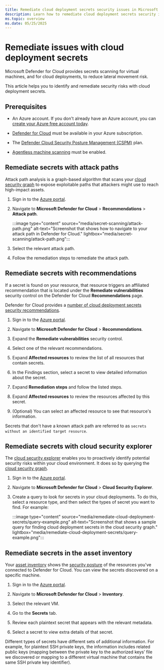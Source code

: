 ```yaml
---
title: Remediate cloud deployment secrets security issues in Microsoft Defender for Cloud
description: Learn how to remediate cloud deployment secrets security issues in Microsoft Defender for Cloud.
ms.topic: overview
ms.date: 05/25/2025
---
```



# Remediate issues with cloud deployment secrets

Microsoft Defender for Cloud provides secrets scanning for virtual machines, and for cloud deployments, to reduce lateral movement risk.

This article helps you to identify and remediate security risks with cloud deployment secrets.

## Prerequisites

- An Azure account. If you don't already have an Azure account, you can [create your Azure free account today](https://azure.microsoft.com/free/).

- [Defender for Cloud](get-started.md) must be available in your Azure subscription.
- The [Defender Cloud Security Posture Management (CSPM)](concept-cloud-security-posture-management.md) plan.
- [Agentless machine scanning](concept-agentless-data-collection.md) must be enabled.

## Remediate secrets with attack paths

Attack path analysis is a graph-based algorithm that scans your [cloud security graph](concept-attack-path.md#what-is-cloud-security-graph) to expose exploitable paths that attackers might use to reach high-impact assets.

1. Sign in to the [Azure portal](https://portal.azure.com).

1. Navigate to **Microsoft Defender for Cloud** > **Recommendations** > **Attack path**.

    :::image type="content" source="media/secret-scanning/attack-path.png" alt-text="Screenshot that shows how to navigate to your attack path in Defender for Cloud." lightbox="media/secret-scanning/attack-path.png":::

1. Select the relevant attack path.

1. Follow the remediation steps to remediate the attack path.

## Remediate secrets with recommendations

If a secret is found on your resource, that resource triggers an affiliated recommendation that is located under the **Remediate vulnerabilities** security control on the Defender for Cloud **Recommendations** page.

Defender for Cloud provides a [number of cloud deployment secrets security recommendations](secrets-scanning-cloud-deployment.md#security-recommendations).

1. Sign in to the [Azure portal](https://portal.azure.com).

1. Navigate to **Microsoft Defender for Cloud** > **Recommendations**.

1. Expand the **Remediate vulnerabilities** security control.

1. Select one of the relevant recommendations.

1. Expand **Affected resources** to review the list of all resources that contain secrets.

1. In the Findings section, select a secret to view detailed information about the secret.

1. Expand **Remediation steps** and follow the listed steps.

1. Expand **Affected resources** to review the resources affected by this secret.

1. (Optional) You can select an affected resource to see that resource's information.

Secrets that don't have a known attack path are referred to as `secrets without an identified target resource`.

## Remediate secrets with cloud security explorer

The [cloud security explorer](concept-attack-path.md#what-is-cloud-security-explorer) enables you to proactively identify potential security risks within your cloud environment. It does so by querying the [cloud security graph](concept-attack-path.md#what-is-cloud-security-graph).

1. Sign in to the [Azure portal](https://portal.azure.com).

1. Navigate to **Microsoft Defender for Cloud** > **Cloud Security Explorer**.

1. Create a query to look for secrets in your cloud deployments. To do this, select a resource type, and then select the types of secret you want to find. For example:

    :::image type="content" source="media/remediate-cloud-deployment-secrets/query-example.png" alt-text="Screenshot that shows a sample query for finding cloud deployment secrets in the cloud security graph." lightbox="media/remediate-cloud-deployment-secrets/query-example.png":::

## Remediate secrets in the asset inventory

Your [asset inventory](asset-inventory.md) shows the [security posture](concept-cloud-security-posture-management.md) of the resources you've connected to Defender for Cloud. You can view the secrets discovered on a specific machine.

1. Sign in to the [Azure portal](https://portal.azure.com).

1. Navigate to **Microsoft Defender for Cloud** > **Inventory**.

1. Select the relevant VM.

1. Go to the **Secrets** tab.

1. Review each plaintext secret that appears with the relevant metadata.

1. Select a secret to view extra details of that secret.

Different types of secrets have different sets of additional information. For example, for plaintext SSH private keys, the information includes related public keys (mapping between the private key to the authorized keys’ file we discovered or mapping to a different virtual machine that contains the same SSH private key identifier).
